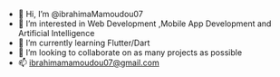 - 👋 Hi, I’m @ibrahimaMamoudou07
- 👀 I’m interested in Web Development ,Mobile App Development and Artificial Intelligence
- 🌱 I’m currently learning Flutter/Dart
- 💞️ I’m looking to collaborate on as many projects as possible
- 📫 ibrahimamamoudou07@gmail.com

<!---
ibrahimaMamoudou07/ibrahimaMamoudou07 is a ✨ special ✨ repository because its `README.md` (this file) appears on your GitHub profile.
You can click the Preview link to take a look at your changes.
--->
